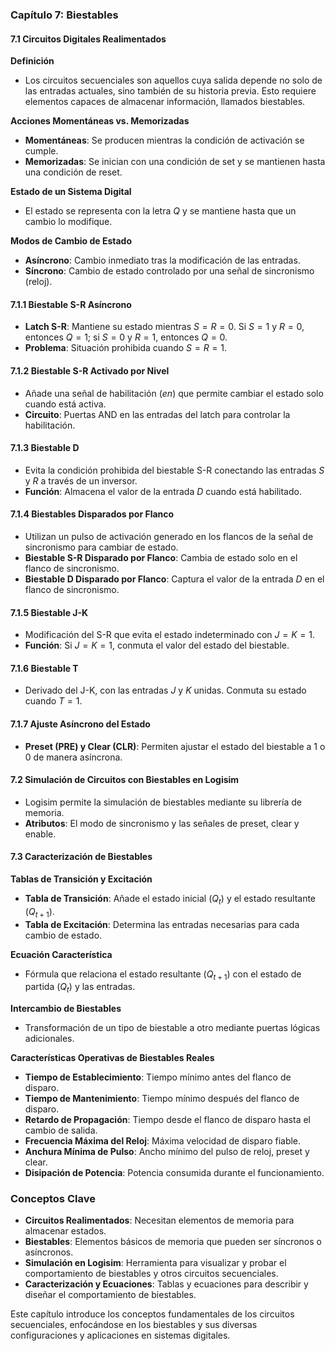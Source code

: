 ### Capítulo 7: Biestables

#### 7.1 Circuitos Digitales Realimentados

**Definición**
- Los circuitos secuenciales son aquellos cuya salida depende no solo de las entradas actuales, sino también de su historia previa. Esto requiere elementos capaces de almacenar información, llamados biestables.

**Acciones Momentáneas vs. Memorizadas**
- **Momentáneas**: Se producen mientras la condición de activación se cumple.
- **Memorizadas**: Se inician con una condición de set y se mantienen hasta una condición de reset.

**Estado de un Sistema Digital**
- El estado se representa con la letra $Q$ y se mantiene hasta que un cambio lo modifique.

**Modos de Cambio de Estado**
- **Asíncrono**: Cambio inmediato tras la modificación de las entradas.
- **Síncrono**: Cambio de estado controlado por una señal de sincronismo (reloj).

#### 7.1.1 Biestable S-R Asíncrono
- **Latch S-R**: Mantiene su estado mientras  $S = R = 0$. Si $S = 1$ y $R = 0$, entonces $Q = 1$; si $S = 0$ y $R = 1$, entonces $Q = 0$.
- **Problema**: Situación prohibida cuando $S = R = 1$.

#### 7.1.2 Biestable S-R Activado por Nivel
- Añade una señal de habilitación ($en$) que permite cambiar el estado solo cuando está activa.
- **Circuito**: Puertas AND en las entradas del latch para controlar la habilitación.

#### 7.1.3 Biestable D
- Evita la condición prohibida del biestable S-R conectando las entradas $S$ y $R$ a través de un inversor.
- **Función**: Almacena el valor de la entrada $D$ cuando está habilitado.

#### 7.1.4 Biestables Disparados por Flanco
- Utilizan un pulso de activación generado en los flancos de la señal de sincronismo para cambiar de estado.
- **Biestable S-R Disparado por Flanco**: Cambia de estado solo en el flanco de sincronismo.
- **Biestable D Disparado por Flanco**: Captura el valor de la entrada $D$ en el flanco de sincronismo.

#### 7.1.5 Biestable J-K
- Modificación del S-R que evita el estado indeterminado con $J = K = 1$.
- **Función**: Si $J = K = 1$, conmuta el valor del estado del biestable.

#### 7.1.6 Biestable T
- Derivado del J-K, con las entradas $J$ y $K$ unidas. Conmuta su estado cuando $T = 1$.

#### 7.1.7 Ajuste Asíncrono del Estado
- **Preset (PRE) y Clear (CLR)**: Permiten ajustar el estado del biestable a 1 o 0 de manera asíncrona.

#### 7.2 Simulación de Circuitos con Biestables en Logisim
- Logisim permite la simulación de biestables mediante su librería de memoria.
- **Atributos**: El modo de sincronismo y las señales de preset, clear y enable.

#### 7.3 Caracterización de Biestables

**Tablas de Transición y Excitación**
- **Tabla de Transición**: Añade el estado inicial ($Q_t$) y el estado resultante ($Q_{t+1}$).
- **Tabla de Excitación**: Determina las entradas necesarias para cada cambio de estado.

**Ecuación Característica**
- Fórmula que relaciona el estado resultante ($Q_{t+1}$) con el estado de partida ($Q_t$) y las entradas.

**Intercambio de Biestables**
- Transformación de un tipo de biestable a otro mediante puertas lógicas adicionales.

**Características Operativas de Biestables Reales**
- **Tiempo de Establecimiento**: Tiempo mínimo antes del flanco de disparo.
- **Tiempo de Mantenimiento**: Tiempo mínimo después del flanco de disparo.
- **Retardo de Propagación**: Tiempo desde el flanco de disparo hasta el cambio de salida.
- **Frecuencia Máxima del Reloj**: Máxima velocidad de disparo fiable.
- **Anchura Mínima de Pulso**: Ancho mínimo del pulso de reloj, preset y clear.
- **Disipación de Potencia**: Potencia consumida durante el funcionamiento.

### Conceptos Clave
- **Circuitos Realimentados**: Necesitan elementos de memoria para almacenar estados.
- **Biestables**: Elementos básicos de memoria que pueden ser síncronos o asíncronos.
- **Simulación en Logisim**: Herramienta para visualizar y probar el comportamiento de biestables y otros circuitos secuenciales.
- **Caracterización y Ecuaciones**: Tablas y ecuaciones para describir y diseñar el comportamiento de biestables.

Este capítulo introduce los conceptos fundamentales de los circuitos secuenciales, enfocándose en los biestables y sus diversas configuraciones y aplicaciones en sistemas digitales.


